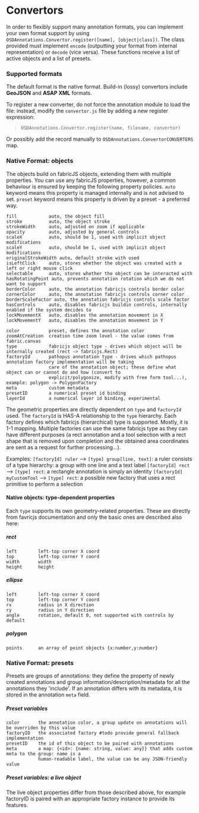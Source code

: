 # Convertors
In order to flexibly support many annotation formats, you can implement your own format support by using
`OSDAnnotations.Convertor.register([name], [object|class])`. The class provided must implement `encode` 
(outputting your format from internal representation) or `decode` (vice versa). These functions receive
a list of active objects and a list of presets.

### Supported formats
The default format is the native format. Build-in (lossy) convertors include **GeoJSON** and **ASAP XML** formats. 

To register a new converter, do not force the annotation module to load the file: instead, modify the
``convertor.js`` file by adding a new register expression:

> ``OSDAnnotations.Convertor.register(name, filename, convertor)``

Or possibly add the record manually to ``OSDAnnotations.ConvertorCONVERTERS`` map.

### Native Format: objects
The objects build on fabricJS objects, extending them with multiple properties. You can use any fabricJS properties, 
however, a common behaviour is ensured by keeping the following property policies. `auto` keyword means this property
is managed internally and is not advised to set. `preset` keyword means this property is driven by a preset - a preferred way.


    fill            auto, the object fill
    stroke          auto, the object stroke
    strokeWidth     auto, adjusted on zoom if applicable
    opacity         auto, adjusted by general controls
    scaleX          auto, should be 1, used with implicit object modifications
    scaleY          auto, should be 1, used with implicit object modifications
    originalStrokeWidth auto, default stroke with used
    isLeftClick     auto, stores whether the object was created with a left or right mouse click
    selectable      auto, stores whether the object can be interacted with
    hasRotatingPoint auto, prevents annotation rotation which we do not want to support
    borderColor     auto, the annotation fabricjs controls border color
    cornerColor     auto, the annotation fabricjs controls corner color
    borderScaleFactor auto, the annotation fabricjs controls scale factor
    hasControls     auto, disables fabricjs buildin controls, internally enabled if the system decides to
    lockMovementX   auto, disables the annotation movement in X
    lockMovementY   auto, disables the annotation movement in Y

    color           preset, defines the annotation color
    zoomAtCreation  creation time zoom level - the value comes from fabric.canvas
    type            fabricjs object type - drives which object will be internally created (rect -> fabricjs.Rect)
    factoryId       pathopus annotation type - drives which pathopus annotation factory implementation will be taking 
                    care of the annotation object; these define what object can or cannot do and how (convert to 
                    explicit/polygonize, modify with free form tool...), example: polygon -> PolygonFactory
    meta            custom metadata
    presetID        a numerical preset id binding
    layerId         a numerical layer id binding, experimental

The geometric properties are directly dependent on `type` and `factoryId` used. The `factoryId` is HAS-A relationship
to the `type` hierarchy. Each factory defines which fabricjs (hierarchical) type is supported. Mostly, it is 1-1 mapping.
Multiple factories can use the same fabricjs type as they can have different purposes (a rect annotation and a tool selection
with a rect shape that is removed upon completion and the obtained area coordinates are sent as a request for further processing...).

Examples: 
`[factoryId] ruler` --> `[type] group[line, text]`: a ruler consists of a type hierarchy: a group with one line and a text label
`[factoryId] rect` --> `[type] rect`: a rectangle annotation is simply an identity
`[factoryId] myCustomTool` --> `[type] rect`: a possible new factory that uses a rect primitive to perform a selection

#### Native objects: type-dependent properties
Each `type` supports its own geometry-related properties. These are directly from favricjs documentation and only
the basic ones are described also here:

##### rect
    left        left-top corner X coord
    top         left-top corner Y coord
    width       width
    height      height
##### ellipse
    left        left-top corner X coord 
    top         left-top corner Y coord 
    rx          radius in X direction 
    ry          radius in Y direction 
    angle       rotation, default 0, not supported with controls by default
##### polygon
    points      an array of point objects {x:number,y:number}


### Native Format: presets
Presets are groups of annotations: they define the property of newly created annotations and group
information/description/metadata for all the annotations they 'include'. If an annotation differs with its
metadata, it is stored in the annotation `meta` field.

##### Preset variables         
    color       the annotation color, a group update on annotations will be overriden by this value
    factoryID   the associated factory #todo provide general fallback implementation
    presetID    the id of this object to be paired with annotations
    meta        a map: {<id>: {name: string, value: any}} that adds custom meta to the group: name is a
                human-readable label, the value can be any JSON-friendly value

##### Preset variables: a live object
The live object properties differ from those described above, for example factoryID is paired with an appropriate
factory instance to provide its features.


